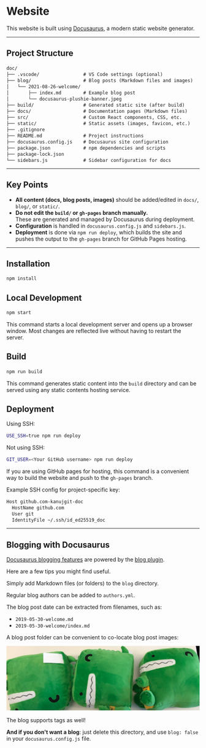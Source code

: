 # Website

This website is built using [Docusaurus](https://docusaurus.io/), a modern static website generator.

---

## Project Structure

```
doc/
├── .vscode/                # VS Code settings (optional)
├── blog/                   # Blog posts (Markdown files and images)
│   └── 2021-08-26-welcome/
│       ├── index.md        # Example blog post
│       └── docusaurus-plushie-banner.jpeg
├── build/                  # Generated static site (after build)
├── docs/                   # Documentation pages (Markdown files)
├── src/                    # Custom React components, CSS, etc.
├── static/                 # Static assets (images, favicon, etc.)
├── .gitignore
├── README.md               # Project instructions
├── docusaurus.config.js    # Docusaurus site configuration
├── package.json            # npm dependencies and scripts
├── package-lock.json
└── sidebars.js             # Sidebar configuration for docs
```

---

## Key Points

- **All content (docs, blog posts, images)** should be added/edited in `docs/`, `blog/`, or `static/`.
- **Do not edit the `build/` or `gh-pages` branch manually.**  
  These are generated and managed by Docusaurus during deployment.
- **Configuration** is handled in `docusaurus.config.js` and `sidebars.js`.
- **Deployment** is done via `npm run deploy`, which builds the site and pushes the output to the `gh-pages` branch for GitHub Pages hosting.

---

## Installation

```bash
npm install
```

## Local Development

```bash
npm start
```

This command starts a local development server and opens up a browser window. Most changes are reflected live without having to restart the server.

## Build

```bash
npm run build
```

This command generates static content into the `build` directory and can be served using any static contents hosting service.

## Deployment

Using SSH:

```bash
USE_SSH=true npm run deploy
```

Not using SSH:

```bash
GIT_USER=<Your GitHub username> npm run deploy
```

If you are using GitHub pages for hosting, this command is a convenient way to build the website and push to the `gh-pages` branch.

Example SSH config for project-specific key:

```
Host github.com-kanujgit-doc
  HostName github.com
  User git
  IdentityFile ~/.ssh/id_ed25519_doc
```

---

## Blogging with Docusaurus

[Docusaurus blogging features](https://docusaurus.io/docs/blog) are powered by the [blog plugin](https://docusaurus.io/docs/api/plugins/@docusaurus/plugin-content-blog).

Here are a few tips you might find useful.

Simply add Markdown files (or folders) to the `blog` directory.

Regular blog authors can be added to `authors.yml`.

The blog post date can be extracted from filenames, such as:

- `2019-05-30-welcome.md`
- `2019-05-30-welcome/index.md`

A blog post folder can be convenient to co-locate blog post images:

![Docusaurus Plushie](./blog/2021-08-26-welcome/docusaurus-plushie-banner.jpeg)

The blog supports tags as well!

**And if you don't want a blog**: just delete this directory, and use `blog: false` in your `docusaurus.config.js` file.

